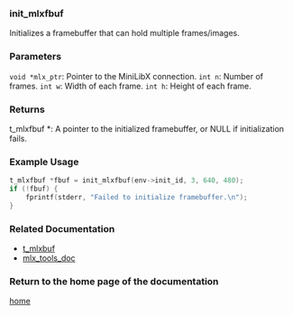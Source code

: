 ### init_mlxfbuf
Initializes a framebuffer that can hold multiple frames/images.

### Parameters
`void *mlx_ptr`: Pointer to the MiniLibX connection.
`int n`: Number of frames.
`int w`: Width of each frame.
`int h`: Height of each frame.

### Returns
t_mlxfbuf *: A pointer to the initialized framebuffer, or NULL if initialization fails.

### Example Usage
```c
t_mlxfbuf *fbuf = init_mlxfbuf(env->init_id, 3, 640, 480);
if (!fbuf) {
    fprintf(stderr, "Failed to initialize framebuffer.\n");
}
```

### Related Documentation
- [t_mlxbuf](./t_mlxbuf.md)
- [mlx_tools_doc](./mlx-tools-doc.md)

### Return to the home page of the documentation
[home](../home.md)
